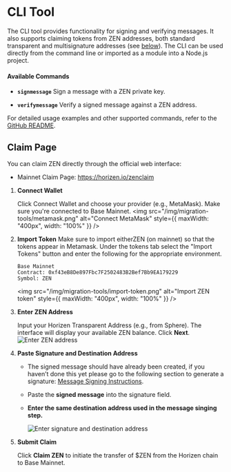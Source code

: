 # CLI Tool

The CLI tool provides functionality for signing and verifying messages. It also supports claiming tokens from ZEN addresses, both standard transparent and multisignature addresses (see [below](#cli-tool-1)). The CLI can be used directly from the command line or imported as a module into a Node.js project.

#### Available Commands

- **`signmessage`**
  Sign a message with a ZEN private key.

- **`verifymessage`**
  Verify a signed message against a ZEN address.

For detailed usage examples and other supported commands, refer to the [GitHub README](https://github.com/HorizenOfficial/horizen-migration-cli/tree/1.0.0-ZENCLAIM).

## Claim Page

You can claim ZEN directly through the official web interface:

- Mainnet Claim Page: https://horizen.io/zenclaim

1. **Connect Wallet**

   Click Connect Wallet and choose your provider (e.g., MetaMask). Make sure you're connected to Base Mainnet.
   <img src="/img/migration-tools/metamask.png" alt="Connect MetaMask" style={{ maxWidth: "400px", width: "100%" }} />

2. **Import Token**
  Make sure to import eitherZEN (on mainnet) so that the tokens appear in Metamask. Under the tokens tab select the "Import Tokens" button and enter the following for the appropriate environment.

   ```
   Base Mainnet
   Contract: 0xf43eB8De897Fbc7F2502483B2Bef7Bb9EA179229
   Symbol: ZEN
   ```

   <img src="/img/migration-tools/import-token.png" alt="Import ZEN token" style={{ maxWidth: "400px", width: "100%" }} />

3. **Enter ZEN Address**

   Input your Horizen Transparent Address (e.g., from Sphere).
   The interface will display your available ZEN balance.
   Click **Next**.
   ![Enter ZEN address](/img/migration-tools/claim-1.png)

4. **Paste Signature and Destination Address**

   - The signed message should have already been created, if you haven’t done this yet please go to the following section to generate a signature: [Message Signing Instructions](#message-signing-instructions).
   - Paste the **signed message** into the signature field. 
   - **Enter the same destination address used in the message singing step.**

     ![Enter signature and destination address](/img/migration-tools/claim-2.png)

5. **Submit Claim**

   Click **Claim ZEN** to initiate the transfer of $ZEN from the Horizen chain to Base Mainnet.
